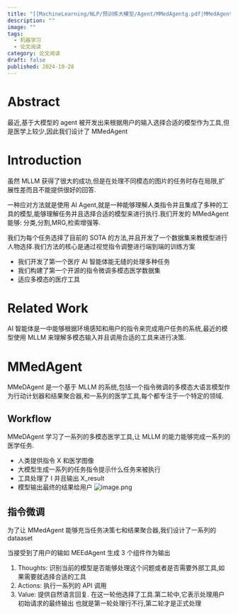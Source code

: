 ```yaml
---
title: "[[MachineLearning/NLP/预训练大模型/Agent/MMedAgentg.pdf|MMedAgentg]]"
description: ""
image: ""
tags:
  - 机器学习
  - 论文阅读
category: 论文阅读
draft: false
published: 2024-10-28
---
```


# Abstract

最近,基于大模型的 agent 被开发出来根据用户的输入选择合适的模型作为工具,但是医学上较少,因此我们设计了 MMedAgent

# Introduction

虽然 MLLM 获得了很大的成功,但是在处理不同模态的图片的任务时存在局限,扩展性差而且不能提供很好的回答.

一种应对方法就是使用 AI Agent,就是一种能够理解人类指令并且集成了多种的工具的模型,能够理解任务并且选择合适的模型来进行执行.我们开发的 MMedAgent 能够: 分类,分割,MRG,检索增强等.

我们为每个任务选择了目前的 SOTA 的方法,并且开发了一个数据集来教模型进行人物选择.我们方法的核心是通过视觉指令调整进行端到端的训练方案

- 我们开发了第一个医疗 AI 智能体能无缝的处理多种任务
- 我们构建了第一个开源的指令微调多模态医学数据集
- 适应多模态的医疗工具

# Related Work

AI 智能体是一中能够根据环境感知和用户的指令来完成用户任务的系统,最近的模型使用 MLLM 来理解多模态输入并且调用合适的工具来进行决策.

# MMedAgent

MMeDAgent 是一个基于 MLLM 的系统,包括一个指令微调的多模态大语言模型作为行动计划器和结果聚合器,和一系列的医学工具,每个都专注于一个特定的领域.

## Workflow

MMeDAgent 学习了一系列的多模态医学工具,让 MLLM 的能力能够完成一系列的医学任务.

- 人类提供指令 X 和医学图像
- 大模型生成一系列的任务指令提示什么任务来被执行
- 工具处理了 I 并且输出 X_result
- 模型输出最终的结果给用户
![image.png](https://picture-bed-1325530970.cos.ap-nanjing.myqcloud.com/20241031182420.png)

## 指令微调

为了让 MMedAgent 能够充当任务决策七和结果聚合器,我们设计了一系列的 dataaset

当接受到了用户的输如 MEEdAgent 生成 3 个组件作为输出

1. Thoughts: 识别当前的模型是否能够处理这个问题或者是否需要外部工具,如果需要就选择合适的工具
2. Actions: 执行一系列的 API 调用
3. Value: 提供自然语言回复.
在这一轮他选择了工具.第二轮中,它表示处理用户初始请求的最终输出
也就是第一轮处理行不行,第二轮才是正式处理

